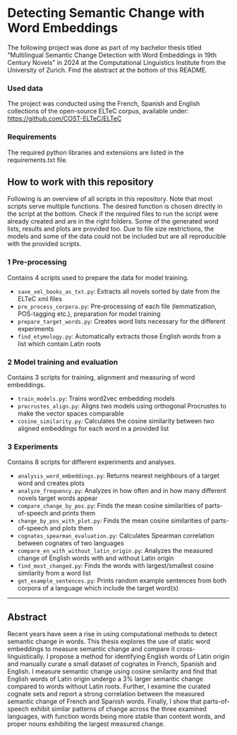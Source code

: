 # Detecting Semantic Change with Word Embeddings

The following project was done as part of my bachelor thesis titled "Multilingual Semantic Change Detection with 
Word Embeddings in 19th Century Novels" in 2024 at the Computational Linguistics 
Institute from the University of Zurich. Find the abstract at the bottom of this README.

### Used data
The project was conducted using the French, Spanish and English collections of the open-source ELTeC corpus, available
under: https://github.com/COST-ELTeC/ELTeC

### Requirements
The required python libraries and extensions are listed in the requirements.txt file.


## How to work with this repository

Following is an overview of all scripts in this repository. Note that most scripts serve multiple functions. 
The desired function is chosen directly in the script at the bottom. Check if the required files to run the script 
were already created and are in the right folders.
Some of the generated word lists, results and plots are provided too. 
Due to file size restrictions, the models and some of the data could not be included but are all 
reproducible with the provided scripts.


### 1 Pre-processing
Contains 4 scripts used to prepare the data for model training.
- `save_xml_books_as_txt.py`: Extracts all novels sorted by date from the ELTeC xml files
- `pre_process_corpora.py`: Pre-processing of each file (lemmatization, POS-tagging etc.), preparation for model training
- `prepare_target_words.py`: Creates word lists necessary for the different experiments
- `find_etymology.py`: Automatically extracts those English words from a list which contain Latin roots

### 2 Model training and evaluation
Contains 3 scripts for training, alignment and measuring of word embeddings.
- `train_models.py`: Trains word2vec embedding models 
- `procrustes_align.py`: Aligns two models using orthogonal Procrustes to make the vector spaces comparable
- `cosine_similarity.py`: Calculates the cosine similarity between two aligned embeddings for each word in a provided list


### 3 Experiments
Contains 8 scripts for different experiments and analyses.
- `analysis_word_embeddings.py`: Returns nearest neighbours of a target word and creates plots
- `analyze_frequency.py`: Analyzes in how often and in how many different novels target words appear
- `compare_change_by_pos.py`: Finds the mean cosine similarities of parts-of-speech and prints them
- `change_by_pos_with_plot.py`: Finds the mean cosine similarities of parts-of-speech and plots them
- `cognates_spearman_evaluation.py`: Calculates Spearman correlation between cognates of two languages
- `compare_en_with_without_latin_origin.py`: Analyzes the measured change of English words with and without Latin origin
- `find_most_changed.py`: Finds the words with largest/smallest cosine similarity from a word list
- `get_example_sentences.py`: Prints random example sentences from both corpora of a language which include the target word(s)


-------------------------------------

## Abstract

Recent years have seen a rise in using computational methods to detect semantic
change in words. This thesis explores the use of static word embeddings to measure
semantic change and compare it cross-linguistically. I propose a method for identifying
English words of Latin origin and manually curate a small dataset of cognates
in French, Spanish and English. I measure semantic change using cosine similarity
and find that English words of Latin origin undergo a 3% larger semantic change
compared to words without Latin roots. Further, I examine the curated cognate sets
and report a strong correlation between the measured semantic change of French
and Spanish words. Finally, I show that parts-of-speech exhibit similar patterns of
change across the three examined languages, with function words being more stable
than content words, and proper nouns exhibiting the largest measured change.


